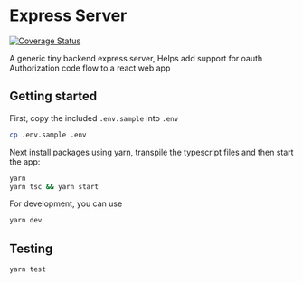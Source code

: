 # Express Server

[![Coverage Status](https://coveralls.io/repos/github/onaio/express-server/badge.svg?branch=master)](https://coveralls.io/github/onaio/express-server?branch=master)

A generic tiny backend express server, Helps add support for oauth Authorization code flow to a react web app

## Getting started

First, copy the included `.env.sample` into `.env`

```sh
cp .env.sample .env
```

Next install packages using yarn, transpile the typescript files and then start the app:

```sh
yarn
yarn tsc && yarn start
```

For development, you can use

```sh
yarn dev
```

## Testing

```sh
yarn test
```

